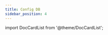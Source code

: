 ```yaml
---
title: Config DB
sidebar_position: 4
---
```


import DocCardList from '@theme/DocCardList';

<DocCardList />
